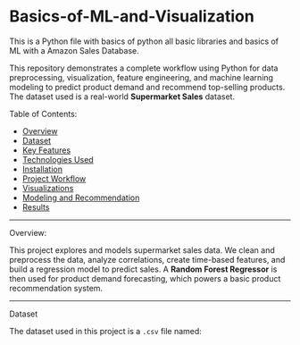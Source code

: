 # Basics-of-ML-and-Visualization
This is a Python file with basics of python all basic libraries and basics of ML with a Amazon Sales Database.  



This repository demonstrates a complete workflow using Python for data preprocessing, visualization, feature engineering, and machine learning modeling to predict product demand and recommend top-selling products. The dataset used is a real-world **Supermarket Sales** dataset.

 Table of Contents:

- [Overview](#overview)
- [Dataset](#dataset)
- [Key Features](#key-features)
- [Technologies Used](#technologies-used)
- [Installation](#installation)
- [Project Workflow](#project-workflow)
- [Visualizations](#visualizations)
- [Modeling and Recommendation](#modeling-and-recommendation)
- [Results](#results)

---

 Overview:

This project explores and models supermarket sales data. We clean and preprocess the data, analyze correlations, create time-based features, and build a regression model to predict sales. A **Random Forest Regressor** is then used for product demand forecasting, which powers a basic product recommendation system.

---

 Dataset

The dataset used in this project is a `.csv` file named: